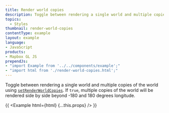 ```yaml
---
title: Render world copies
description: Toggle between rendering a single world and multiple copies of the world using setRenderWorldCopies.
topics:
  - Styles
thumbnail: render-world-copies
contentType: example
layout: example
language:
- JavaScript
products:
- Mapbox GL JS
prependJs:
- "import Example from '../../components/example';"
- "import html from './render-world-copies.html';"
---
```


Toggle between rendering a single world and multiple copies of the world using [`setRenderWorldCopies`](/mapbox-gl-js/api/map/#map#setrenderworldcopies). If `true`, multiple copies of the world will be rendered side by side beyond -180 and 180 degrees longitude.

{{ <Example html={html} {...this.props} /> }}

